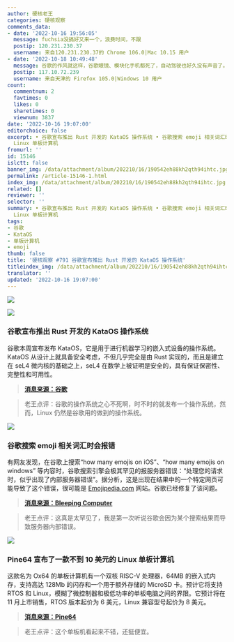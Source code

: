```yaml
---
author: 硬核老王
categories: 硬核观察
comments_data:
- date: '2022-10-16 19:56:05'
  message: fuchsia没搞好又来一个，浪费时间，不跟
  postip: 120.231.230.37
  username: 来自120.231.230.37的 Chrome 106.0|Mac 10.15 用户
- date: '2022-10-18 10:49:48'
  message: 谷歌的作风就这样，谷歌眼镜、模块化手机都死了，自动驾驶也好久没有声音了。以前评论一直吐槽谷歌有个关门部，微软有个改名部
  postip: 117.10.72.239
  username: 来自天津的 Firefox 105.0|Windows 10 用户
count:
  commentnum: 2
  favtimes: 0
  likes: 0
  sharetimes: 0
  viewnum: 3837
date: '2022-10-16 19:07:00'
editorchoice: false
excerpt: • 谷歌宣布推出 Rust 开发的 KataOS 操作系统 • 谷歌搜索 emoji 相关词汇时会报错 • Pine64 宣布了一款不到 10 美元的
  Linux 单板计算机
fromurl: ''
id: 15146
islctt: false
banner_img: /data/attachment/album/202210/16/190542eh88kh2qth94ihtc.jpg
permalink: /article-15146-1.html
index_img: /data/attachment/album/202210/16/190542eh88kh2qth94ihtc.jpg
related: []
reviewer: ''
selector: ''
summary: • 谷歌宣布推出 Rust 开发的 KataOS 操作系统 • 谷歌搜索 emoji 相关词汇时会报错 • Pine64 宣布了一款不到 10 美元的
  Linux 单板计算机
tags:
- 谷歌
- KataOS
- 单板计算机
- emoji
thumb: false
title: '硬核观察 #791 谷歌宣布推出 Rust 开发的 KataOS 操作系统'
titleindex_img: /data/attachment/album/202210/16/190542eh88kh2qth94ihtc.jpg
translator: ''
updated: '2022-10-16 19:07:00'
---
```


![](/data/attachment/album/202210/16/190542eh88kh2qth94ihtc.jpg)


![](/data/attachment/album/202210/16/190630hr6smwwmpc3r3mka.png)


### 谷歌宣布推出 Rust 开发的 KataOS 操作系统


谷歌本周宣布发布 KataOS，它是用于进行机器学习的嵌入式设备的操作系统。KataOS 从设计上就具备安全考虑，不但几乎完全是由 Rust 实现的，而且是建立在 seL4 微内核的基础之上，seL4 在数学上被证明是安全的，具有保证保密性、完整性和可用性。



> 
> **[消息来源：谷歌](https://opensource.googleblog.com/2022/10/announcing-kataos-and-sparrow.html)**
> 
> 
> 



> 
> 老王点评：谷歌的操作系统之心不死啊，时不时的就发布一个操作系统，然而，Linux 仍然是谷歌用的做到的操作系统。
> 
> 
> 


![](/data/attachment/album/202210/16/190553pq15n69f71n55ax3.jpg)


### 谷歌搜索 emoji 相关词汇时会报错


有网友发现，在谷歌上搜索“how many emojis on iOS”、“how many emojis on windows” 等内容时，谷歌搜索引擎会极其罕见的报服务器错误：“处理您的请求时，似乎出现了内部服务器错误”。据分析，这是出现在结果中的一个特定网页可能导致了这个错误，很可能是 [Emojipedia.com](http://emojipedia.com/) 网站。谷歌已经修复了该问题。



> 
> **[消息来源：Bleeping Computer](https://www.bleepingcomputer.com/news/technology/google-search-crashes-when-you-ask-how-many-emojis-on-apple/)**
> 
> 
> 



> 
> 老王点评：这真是太罕见了，我是第一次听说谷歌会因为某个搜索结果而导致服务器内部错误。
> 
> 
> 


![](/data/attachment/album/202210/16/190641sn26i4r62a9vqhfq.jpg)


### Pine64 宣布了一款不到 10 美元的 Linux 单板计算机


这款名为 Ox64 的单板计算机有一个双核 RISC-V 处理器，64MB 的嵌入式内存，支持高达 128Mb 的闪存和一个用于额外存储的 MicroSD 卡。预计它将支持 RTOS 和 Linux，模糊了微控制器和极低功率的单板电脑之间的界限。它预计将在 11 月上市销售，RTOS 版本起价为 6 美元，Linux 兼容型号起价为 8 美元。



> 
> **[消息来源：Pine64](https://www.pine64.org/2022/10/15/october-update-an-ox-no-bull/)**
> 
> 
> 



> 
> 老王点评：这个单板机看起来不错，还挺便宜。
> 
> 
>